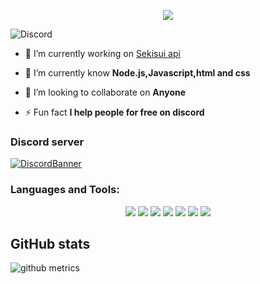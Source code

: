 <p align="center">

  <img src="https://readme-typing-svg.herokuapp.com/?lines=Hello+there,+I+am+Toxicity&center=true&width=380&height=45">

</p>

![Discord](https://discord.c99.nl/widget/theme-2/794558195921846292.png)

- 🔭 I’m currently working on [Sekisui api](https://api.sekisui.ml)

- 🌱 I’m currently know **Node.js,Javascript,html and css**

- 👯 I’m looking to collaborate on **Anyone**

- ⚡ Fun fact **I help people for free on discord**



<h3 align="left">Discord server</h3>

[![DiscordBanner](https://invidget.switchblade.xyz/ReFcfRk8eQ)](https://discord.gg/ReFcfRk8eQ)

<h3 align="left">Languages and Tools:</h3>

<p align="center">

<img src="https://img.shields.io/badge/Node.JS-black?style=for-the-badge&logo=node.js" />

<img src="https://img.shields.io/badge/-HTML-black?style=for-the-badge&logo=HTML5" />

<img src="https://img.shields.io/badge/CSS-black?style=for-the-badge&logo=css3" />

<img src="https://img.shields.io/badge/Javascript-black?style=for-the-badge&logo=javascript" />
<img src="https://img.shields.io/badge/Font%20Awesome-black?style=for-the-badge&logo=Font%20Awesome" />
  <img src="https://img.shields.io/badge/replit-black?style=for-the-badge&logo=replit" />
  <img src="https://img.shields.io/badge/uptime%20robot-black?style=for-the-badge&logo=uptime%20robot" />

  
  </p>

## GitHub stats
<img src="https://github.com/Aarondevp/Aarondevp/blob/master/github-metrics.svg" alt="github metrics">
